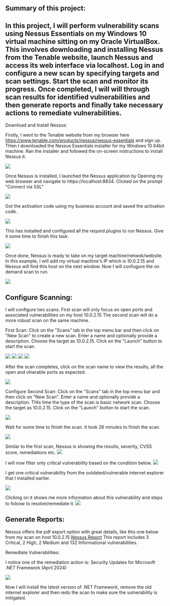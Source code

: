 Summary of this project:
---------------------------------------------------------------------------
In this project, I will perform vulnerability scans using Nessus Essentials on my Windows 10 virtual machine sitting on my Oracle VirtualBox.
This involves downloading and installing Nessus from the Tenable website, launch Nessus and access its web interface via localhost. 
Log in and configure a new scan by specifying targets and scan settings. Start the scan and monitor its progress. 
Once completed, I will will through scan results for identified vulnerabilities and then generate reports and finally take necessary actions to remediate vulnerabilities.
------------------------------------------------------------------------------------------------------------------------------------------------------------

Download and Install Nessus:
 
Firstly, I went to the Tenable website from my browser here https://www.tenable.com/products/nessus/nessus-essentials and sign up.
THen I downloaded the Nessus Essentials installer for my Windows 10 64bit machine.
Ran the installer and followed the on-screen instructions to install Nessus it.

<img src="https://github.com/nahid7474/Photos/blob/main/nessus.png"/> 

Once Nessus is installed, I launched the Nessus application by Opening my web browser and navigate to https://localhost:8834.
Clicked on the prompt "Connect via SSL"

<img src="https://github.com/nahid7474/Photos/blob/main/nessus2.png"/> 

Got the activation code using my business account and saved the activation code. 

<img src="https://github.com/nahid7474/Photos/blob/main/nessus3.png"/>

This has installed and configured all the requird plugins to run Nessus. Give it some time to finish this task.

<img src="https://github.com/nahid7474/Photos/blob/main/nessus4.png"/>

Once done, Nessus is ready to take on my target machine/netwok/website.
In this example, I will add my virtual machine's IP which is 10.0.2.15 and Nessus will find this host on the next window.
Now I will confugure the on demand scan to run.

<img src="https://github.com/nahid7474/Photos/blob/main/nessus5.png"/>



Configure Scanning:
-------------------------------------------------------------
I will configure two scans. 
First scan will only focus on open ports and associated vulnerabilities on my host 10.0.2.15
The second scan will do a more robust scan on the same machine. 

First Scan:
Click on the "Scans" tab in the top menu bar and then click on "New Scan" to create a new scan. Enter a name and optionally provide a description.
Choose the target as 10.0.2.15. Click on the "Launch" button to start the scan.

<img src="https://github.com/nahid7474/Photos/blob/main/NewScan.png"/> 
<img src="https://github.com/nahid7474/Photos/blob/main/NewScan2.png"/> 
<img src="https://github.com/nahid7474/Photos/blob/main/NewScan3.png"/> 
<img src="https://github.com/nahid7474/Photos/blob/main/NewScan4.png"/> 

After the scan completes, click on the scan name to view the results, all the open and vlnerable ports as expected.

<img src="https://github.com/nahid7474/Photos/blob/main/NewScan5.png"/> 

Configure Second Scan: 
Click on the "Scans" tab in the top menu bar and then click on "New Scan".
Enter a name and optionally provide a description. 
THis time the type of the scan is basic network scan. Choose the target as 10.0.2.15. 
Click on the "Launch" button to start the scan.

<img src="https://github.com/nahid7474/Photos/blob/main/nessus10.png"/> 

Wait for some time to finish the scan. It took 26 minutes to finish the scan. 

<img src="https://github.com/nahid7474/Photos/blob/main/nessus8.png"/>

Similar to the first scan, Nessus is showing the results, severity, CVSS score, remediations etc.
<img src="https://github.com/nahid7474/Photos/blob/main/nessus12.png"/>

I will now filter only critical vulnerability based on the condition below.
<img src="https://github.com/nahid7474/Photos/blob/main/filters.png"/>

I get one critical vulnerability from the outdated/vulnerable internet explorer that I installed earlier. 

<img src="https://github.com/nahid7474/Photos/blob/main/critical.png"/>

Clicking on it shows me more information about this vulnerability and steps to foloow to resolve/remediate it. 
<img src="https://github.com/nahid7474/Photos/blob/main/vulDetails.png"/>


Generate Reports:
------------------------------

Nessus offers the pdf export option with great details, like this one below from my scan on host 10.0.2.15
<a href="https://github.com/nahid7474/Nessus/blob/main/Nessus%20Report.pdf">Nessus Report</a> 
This report includes 3 Critical, 2 High, 2 Medium and 132 Informational vulnerabilities.  

Remediate Vulnerabilities:

I notice one of the remediation action is: 
Security Updates for Microsoft .NET Framework (April 2024)

<img src="https://github.com/nahid7474/Photos/blob/main/Remediation.png"/>

Now I will install the latest version of .NET Framework, remove the old internet explorer and then redo the scan to make sure the vulnerability is mitigated. 

